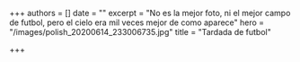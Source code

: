 +++
authors = []
date = ""
excerpt = "No es la mejor foto, ni el mejor campo de futbol, pero el cielo era mil veces mejor de como aparece"
hero = "/images/polish_20200614_233006735.jpg"
title = "Tardada de futbol"

+++
<br />

<br />

<br />

<br />